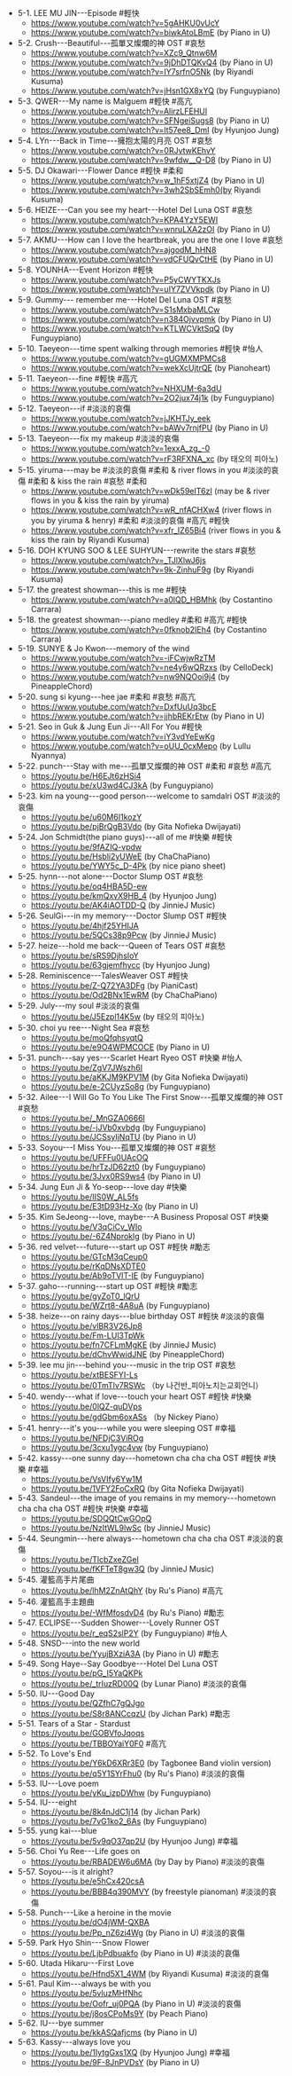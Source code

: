 - 5-1. LEE MU JIN---Episode #輕快
	- https://www.youtube.com/watch?v=5gAHKU0vUcY
	- https://www.youtube.com/watch?v=biwkAtoLBmE (by Piano in U)
- 5-2. Crush---Beautiful---孤單又燦爛的神 OST #哀愁
	- https://www.youtube.com/watch?v=XZc9_Qtnw6M
	- https://www.youtube.com/watch?v=9jDhDTQKvQ4 (by Piano in U)
	- https://www.youtube.com/watch?v=IY7srfnO5Nk (by Riyandi Kusuma)
	- https://www.youtube.com/watch?v=jHsn1GX8xYQ (by Funguypiano)
- 5-3. QWER---My name is Malguem #輕快 #高亢 
	- https://www.youtube.com/watch?v=AlirzLFEHUI
	- https://www.youtube.com/watch?v=SFNgeiSugs8 (by Piano in U)
	- https://www.youtube.com/watch?v=lt57ee8_DmI (by Hyunjoo Jung)
- 5-4. LYn---Back in Time---擁抱太陽的月亮 OST #哀愁
	- https://www.youtube.com/watch?v=0RJytwKEhvY
	- https://www.youtube.com/watch?v=9wfdw__Q-D8 (by Piano in U)
- 5-5. DJ Okawari---Flower Dance #輕快 #柔和
	- https://www.youtube.com/watch?v=w_1hF5xtjZ4 (by Piano in U)
	- https://www.youtube.com/watch?v=3wh2SbSEmh0(by Riyandi Kusuma)
- 5-6. HEIZE---Can you see my heart---Hotel Del Luna OST #哀愁
	- https://www.youtube.com/watch?v=KPA4YzY5EWI
	- https://www.youtube.com/watch?v=wnruLXA2zOI (by Piano in U)
- 5-7. AKMU---How can I love the heartbreak, you are the one I love #哀愁
	- https://www.youtube.com/watch?v=ajgodM_hHN8
	- https://www.youtube.com/watch?v=vdCFUQvCtHE (by Piano in U)
- 5-8. YOUNHA---Event Horizon #輕快
	- https://www.youtube.com/watch?v=P5yCWYTKXJs
	- https://www.youtube.com/watch?v=uIY7ZVVkpdk (by Piano in U)
- 5-9. Gummy--- remember me---Hotel Del Luna OST #哀愁
	- https://www.youtube.com/watch?v=S1sMxbaMLCw
	- https://www.youtube.com/watch?v=n384Ojvvpmk (by Piano in U)
	- https://www.youtube.com/watch?v=KTLWCVktSqQ (by Funguypiano)
- 5-10. Taeyeon---time spent walking through memories #輕快 #怡人
	- https://www.youtube.com/watch?v=gUGMXMPMCs8
	- https://www.youtube.com/watch?v=wekXcUjtrQE (by Pianoheart)
- 5-11. Taeyeon---fine #輕快 #高亢
	- https://www.youtube.com/watch?v=NHXUM-6a3dU
	- https://www.youtube.com/watch?v=2O2jux74j1k (by Funguypiano)
- 5-12. Taeyeon---if #淡淡的哀傷
	- https://www.youtube.com/watch?v=jJKHTJy_eek
	- https://www.youtube.com/watch?v=bAWv7rnjfPU (by Piano in U)
- 5-13. Taeyeon---fix my makeup #淡淡的哀傷
	- https://www.youtube.com/watch?v=1exxA_zg_-0
	- https://www.youtube.com/watch?v=rF3RFXNA_xc (by 태오의 피아노)
- 5-15. yiruma---may be #淡淡的哀傷 #柔和 & river flows in you #淡淡的哀傷 #柔和  & kiss the rain #哀愁 #柔和 
	- https://www.youtube.com/watch?v=wDk59eIT6zI (may be & river flows in you & kiss the rain by yiruma)
	- https://www.youtube.com/watch?v=wR_nfACHXw4 (river flows in you by yiruma & henry) #柔和 #淡淡的哀傷 #高亢 #輕快 
	- https://www.youtube.com/watch?v=xfr_IZ65Bi4 (river flows in you & kiss the rain by Riyandi Kusuma) 
- 5-16.  DOH KYUNG SOO & LEE SUHYUN---rewrite the stars #哀愁 
	- https://www.youtube.com/watch?v=_TJlXlwJ6js 
	- https://www.youtube.com/watch?v=9k-ZinhuF9g (by Riyandi Kusuma)
- 5-17. the greatest showman---this is me #輕快 
	- https://www.youtube.com/watch?v=a0lQD_HBMhk (by Costantino Carrara)
- 5-18. the greatest showman---piano medley #柔和 #高亢 #輕快 
	- https://www.youtube.com/watch?v=0fknob2IEh4 (by Costantino Carrara)
- 5-19. SUNYE & Jo Kwon---memory of the wind
	- https://www.youtube.com/watch?v=-iFCwjwRzTM
	- https://www.youtube.com/watch?v=ne4y6wQRzxs (by CelloDeck)
	- https://www.youtube.com/watch?v=nw9NQOoi9j4 (by PineappleChord)
- 5-20. sung si kyung---hee jae #柔和 #哀愁 #高亢 
	- https://www.youtube.com/watch?v=DxfUuUq3bcE
	- https://www.youtube.com/watch?v=jjhbREKrEtw (by Piano in U)
- 5-21. Seo in Guk & Jung Eun Ji---All For You #輕快 
	- https://www.youtube.com/watch?v=iY3vdYeEwKg
	- https://www.youtube.com/watch?v=oUU_0cxMepo (by Lullu Nyannya)
- 5-22. punch---Stay with me---孤單又燦爛的神 OST #柔和 #哀愁 #高亢 
	- https://youtu.be/H6EJt6zHSi4
	- https://youtu.be/xU3wd4CJ3kA (by Funguypiano)
- 5-23. kim na young---good person---welcome to samdalri OST #淡淡的哀傷 
	- https://youtu.be/u60M6I1kozY
	- https://youtu.be/pjBrQgB3Vdo (by Gita Nofieka Dwijayati)
- 5-24. Jon Schmidt(the piano guys)---all of me #快樂 #輕快 
	- https://youtu.be/9fAZIQ-vpdw
	- https://youtu.be/Hsbli2yUWeE (by ChaChaPiano)
	- https://youtu.be/YWY5c_D-4Pk (by nice piano sheet)
- 5-25. hynn---not alone---Doctor Slump OST #哀愁 
	- https://youtu.be/oq4HBA5D-ew
	- https://youtu.be/kmQxvX9HB_4 (by Hyunjoo Jung)
	- https://youtu.be/AK4iAOTDD-Q (by JinnieJ Music)
- 5-26. SeulGi---in my memory---Doctor Slump OST #輕快 
	- https://youtu.be/4hjf25YHIJA
	- https://youtu.be/5QCs38p9Pcw (by JinnieJ Music)
- 5-27. heize---hold me back---Queen of Tears OST #哀愁 
	- https://youtu.be/sRS9DjhsIoY
	- https://youtu.be/63gjemfhycc (by Hyunjoo Jung)
- 5-28. Reminiscence---TalesWeaver OST #輕快 
	- https://youtu.be/Z-Q72YA3DFg (by PianiCast)
	- https://youtu.be/Od2BNx1EwRM (by ChaChaPiano)
- 5-29. July---my soul #淡淡的哀傷 
	- https://youtu.be/J5Ezpl14K5w (by 태오의 피아노)
- 5-30. choi yu ree---Night Sea #哀愁 
	- https://youtu.be/moQfqhsyqtQ 
	- https://youtu.be/e9O4WPMCOCE (by Piano in U)
- 5-31. punch---say yes---Scarlet Heart Ryeo OST #快樂 #怡人 
	- https://youtu.be/ZgV7JWszh6I
	- https://youtu.be/aKKJM9KPV1M (by Gita Nofieka Dwijayati)
	- https://youtu.be/e-2CUyzSo8g (by Funguypiano)
- 5-32. Ailee---I Will Go To You Like The First Snow---孤單又燦爛的神 OST #哀愁 
	- https://youtu.be/_MnGZA0666I
	- https://youtu.be/-jJVb0xvbdg (by Funguypiano)
	- https://youtu.be/JCSsyIjNqTU (by Piano in U)
- 5-33. Soyou---I Miss You---孤單又燦爛的神 OST #哀愁 
	- https://youtu.be/UFFFu0UAcOQ
	- https://youtu.be/hrTzJD62zt0 (by Funguypiano)
	- https://youtu.be/3Jvx0RS9ws4 (by Piano in U)
- 5-34. Jung Eun Ji & Yo-seop---love day #快樂 
	- https://youtu.be/IIS0W_AL5fs
	- https://youtu.be/E3tD93Hz-Xo (by Piano in U)
- 5-35. Kim SeJeong---love, maybe---A Business Proposal OST #快樂 
	- https://youtu.be/V3qCiCv_WIo
	- https://youtu.be/-6Z4Nproklg (by Piano in U)
- 5-36. red velvet---future---start up OST #輕快 #勵志
	- https://youtu.be/GTcM3qCeup0
	- https://youtu.be/rKqDNsXDTE0
	- https://youtu.be/Ab9oTVIT-IE (by Funguypiano)
- 5-37. gaho---running---start up OST #輕快 #勵志
	- https://youtu.be/gyZoT0_lQrU
	- https://youtu.be/WZrt8-4A8uA (by Funguypiano)
- 5-38. heize---on rainy days---blue birthday OST #輕快 #淡淡的哀傷 
	- https://youtu.be/vlBR3V26Jp8
	- https://youtu.be/Fm-LUl3TpWk 
	- https://youtu.be/fn7CFLmMgKE (by JinnieJ Music)
	- https://youtu.be/dChvWwidJNE (by PineappleChord)
- 5-39. lee mu jin---behind you---music in the trip OST #哀愁 
	- https://youtu.be/xtBESFYI-Ls
	- https://youtu.be/0TmTlv7RSWc （by 나건반_피아노치는교회언니）
- 5-40. wendy---what if love---touch your heart OST #輕快 #快樂 
	- https://youtu.be/0lQZ-quDVps
	- https://youtu.be/gdGbm6oxASs （by Nickey Piano）
- 5-41. henry---it's you---while you were sleeping OST #幸福
	- https://youtu.be/NFDjC3ViROg
	- https://youtu.be/3cxu1ygc4vw (by Funguypiano)
- 5-42. kassy---one sunny day---hometown cha cha cha OST #輕快 #快樂 #幸福 
	- https://youtu.be/VsVIfy6Yw1M
	- https://youtu.be/1VFY2FoCxRQ (by Gita Nofieka Dwijayati)
- 5-43. Sandeul---the image of you remains in my memory---hometown cha cha cha OST #輕快 #快樂 #幸福 
	- https://youtu.be/SDQQtCwGOpQ
	- https://youtu.be/NzItWL9lwSc (by JinnieJ Music)
- 5-44. Seungmin---here always---hometown cha cha cha OST #淡淡的哀傷 
	- https://youtu.be/TlcbZxeZGeI
	- https://youtu.be/fKFTeT8gw3Q (by JinnieJ Music)
- 5-45. 灌籃高手片尾曲
	-  https://youtu.be/lhM2ZnAtQhY  (by Ru's Piano) #高亢 
- 5-46.  灌籃高手主題曲
	-  https://youtu.be/-WfMfosdvD4  (by Ru's Piano) #勵志  
- 5-47. ECLIPSE---Sudden Shower---Lovely Runner OST
	- https://youtu.be/r_eqS2slP2Y (by Funguypiano) #怡人 
- 5-48. SNSD---into the new world 
	- https://youtu.be/YyujBXziA3A (by Piano in U) #勵志
- 5-49. Song Haye--Say Goodbye---Hotel Del Luna OST
	- https://youtu.be/pG_I5YaQKPk
	- https://youtu.be/_trIuzRD00Q (by Lunar Piano) #淡淡的哀傷 
- 5-50. IU---Good Day
	- https://youtu.be/QZfhC7gQJgo
	- https://youtu.be/S8r8ANCcqzU (by Jichan Park) #勵志
- 5-51. Tears of a Star - Stardust
	- https://youtu.be/GOBVfoJqoqs 
	- https://youtu.be/TBBOYaiY0F0 #高亢 
- 5-52. To Love's End
	- https://youtu.be/Y6kD6XRr3E0 (by Tagbonee Band violin version)
	- https://youtu.be/q5Y1SYrFhu0 (by Ru's Piano) #淡淡的哀傷 
- 5-53. IU---Love poem
	- https://youtu.be/yKu_izpDWhw (by Funguypiano)
- 5-54. IU---eight
	- https://youtu.be/8k4nJdC1j14  (by Jichan Park) 
	- https://youtu.be/7vG1ko2_6As (by Funguypiano)
- 5-55. yung kai---blue
	- https://youtu.be/5v9qO37qp2U (by Hyunjoo Jung) #幸福 
- 5-56. Choi Yu Ree---Life goes on
	- https://youtu.be/RBADEW6u6MA (by Day by Piano) #淡淡的哀傷 
- 5-57. Soyou---is it alright?
	- https://youtu.be/e5hCx420csA
	- https://youtu.be/BBB4q390MVY (by freestyle pianoman) #淡淡的哀傷 
- 5-58. Punch---Like a heroine in the movie
	- https://youtu.be/dO4jWM-QXBA
	- https://youtu.be/Pp_nZ6zi4Wg (by Piano in U) #淡淡的哀傷 
- 5-59. Park Hyo Shin---Snow Flower
	- https://youtu.be/LjbPdbuakfo (by Piano in U) #淡淡的哀傷 
- 5-60. Utada Hikaru---First Love
	- https://youtu.be/Hfnd5X1_4WM  (by Riyandi Kusuma) #淡淡的哀傷 
- 5-61. Paul Kim---always be with you
	- https://youtu.be/5vluzMHfNhc
	- https://youtu.be/Oofr_uj0PQA (by Piano in U) #淡淡的哀傷 
	- https://youtu.be/j8osCPoMs9Y (by Peach Piano) 
- 5-62. IU---bye summer
	- https://youtu.be/kkASQafjcms (by Piano in U) 
- 5-63. Kassy---always love you
	- https://youtu.be/1IytgGxs1XQ (by Hyunjoo Jung) #幸福 
	- https://youtu.be/9F-8JnPVDsY (by Piano in U) 








